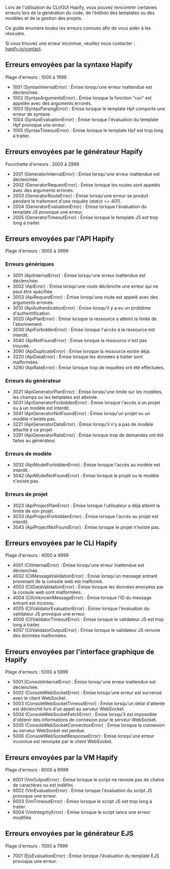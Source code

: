 Lors de l'utilisation du CLI/GUI Hapify, vous pouvez rencontrer certaines erreurs lors de la génération du code, de l'édition des templates ou des modèles et de la gestion des projets.

Ce guide énumère toutes les erreurs connues afin de vous aider à les résoudre.

Si vous trouvez une erreur inconnue, veuillez nous contacter : [hapify.io/contact](https://www.hapify.io/contact).

## Erreurs envoyées par la syntaxe Hapify

Plage d'erreurs : 1000 à 1999

- 1001 (SyntaxInternalError) : Émise lorsqu'une erreur inattendue est déclenchée.
- 1002 (SyntaxArgumentsError) : Émise lorsque la fonction "run" est appelée avec des arguments erronés.
- 1003 (SyntaxParsingError) : Émise lorsque le template Hpf comporte une erreur de syntaxe.
- 1004 (SyntaxEvaluationError) : Émise lorsque l'évaluation du template Hpf provoque une erreur.
- 1005 (SyntaxTimeoutError) : Émise lorsque le template Hpf est trop long à traiter.

## Erreurs envoyées par le générateur Hapify

Fourchette d'erreurs : 2000 à 2999

- 2001 (GeneratorInternalError) : Émise lorsqu'une erreur inattendue est déclenchée.
- 2002 (GeneratorRequestError) : Émise lorsque les routes sont appelés avec des arguments erronés.
- 2003 (GeneratorRouteError) : Émise lorsqu'une erreur se produit pendant le traitement d'une requête (statut >= 401).
- 2004 (GeneratorEvaluationError) : Émise lorsque l'évaluation du template JS provoque une erreur.
- 2005 (GeneratorTimeoutError) : Émise lorsque le template JS est trop long à traiter.

## Erreurs envoyées par l'API Hapify

Plage d'erreurs : 3000 à 3999

### Erreurs génériques

- 3001 (ApiInternalError) : Émise lorsqu'une erreur inattendue est déclenchée.
- 3002 (ApiError) : Émise lorsqu'une route déclenche une erreur qui ne peut être spécifiée.
- 3003 (ApiRequestError) : Émise lorsqu'une route est appelé avec des arguments erronés.
- 3010 (ApiAuthenticationError) : Émise lorsqu'il y a eu un problème d'authentification.
- 3020 (ApiPlanError) : Émise lorsque la ressource a atteint la limite de l'abonnement.
- 3030 (ApiForbiddenError) : Émise lorsque l'accès à la ressource est interdit.
- 3040 (ApiNotFoundError) : Émise lorsque la ressource n'est pas trouvée.
- 3090 (ApiDuplicateError) : Émise lorsque la ressource existe déjà.
- 3220 (ApiDataError) : Émise lorsque les données à traiter sont malformées.
- 3290 (ApiRateError) : Émise lorsque trop de requêtes ont été effectuées.

### Erreurs du générateur

- 3021 (ApiGeneratorPlanError) : Émise lorsqu'une limite sur les modèles, les champs ou les templates est atteinte.
- 3031 (ApiGeneratorForbiddenError) : Émise lorsque l'accès à un projet ou à un modèle est interdit.
- 3041 (ApiGeneratorNotFoundError) : Émise lorsqu'un projet ou un modèle n'existe pas.
- 3221 (ApiGeneratorDataError) : Émise lorsqu'il n'y a pas de modèle attaché à ce projet.
- 3291 (ApiGeneratorRateError) : Émise lorsque trop de demandes ont été faites au générateur.

### Erreurs de modèle

- 3032 (ApiModelForbiddenError) : Émise lorsque l'accès au modèle est interdit.
- 3042 (ApiModelNotFoundError) : Émise lorsque le projet ou le modèle n'existe pas.

### Erreurs de projet

- 3023 (ApiProjectPlanError) : Émise lorsque l'utilisateur a déjà atteint la limite de son projet.
- 3033 (ApiProjectForbiddenError) : Émise lorsque l'accès au projet est interdit.
- 3043 (ApiProjectNotFoundError) : Émise lorsque le projet n'existe pas.

## Erreurs envoyées par le CLI Hapify

Plage d'erreurs : 4000 à 4999

- 4001 (CliInternalError) : Émise lorsqu'une erreur inattendue est déclenchée.
- 4002 (CliMessageValidationError) : Émise lorsqu'un message entrant provenant de la console web est malformé.
- 4003 (CliDataValidationError) : Émise lorsque les données envoyées par la console web sont malformées.
- 4004 (CliUnknownMessageError) : Émise lorsque l'ID du message entrant est inconnu.
- 4005 (CliValidatorEvaluationError) : Émise lorsque l'évaluation du validateur JS provoque une erreur.
- 4006 (CliValidatorTimeoutError) : Émise lorsque le validateur JS est trop long à traiter.
- 4007 (CliValidatorOutputError) : Émise lorsque le validateur JS renvoie des données malformées.

## Erreurs envoyées par l'interface graphique de Hapify

Plage d'erreurs : 5000 à 5999

- 5001 (ConsoleInternalError) : Émise lorsqu'une erreur inattendue est déclenchée.
- 5002 (ConsoleWebSocketError) : Émise lorsqu'une erreur est survenue avec le client WebSocket.
- 5003 (ConsoleWebSocketTimeoutError) : Émise lorsqu'un délai d'attente est déclenché lors d'un appel au serveur WebSocket.
- 5004 (ConsoleWebSocketFetchError) : Émise lorsqu'il est impossible d'obtenir des informations de connexion pour le serveur WebSocket.
- 5005 (ConsoleWebSocketConnectionError) : Émise lorsque la connexion au serveur WebSocket est perdue.
- 5006 (ConsoleWebSocketResponseError) : Émise lorsqu'une erreur inconnue est renvoyée par le client WebSocket.

## Erreurs envoyées par la VM Hapify

Plage d'erreurs : 6000 à 6999

- 6001 (VmOutputError) : Émise lorsque le script ne renvoie pas de chaîne de caractères ou est indéfini.
- 6002 (VmEvaluationError) : Émise lorsque l'évaluation du script JS provoque une erreur.
- 6003 (VmTimeoutError) : Émise lorsque le script JS est trop long à traiter.
- 6004 (VmIntegrityError) : Émise lorsque le script lance une erreur modifiée.

## Erreurs envoyées par le générateur EJS

Plage d'erreurs : 7000 à 7999

- 7001 (EjsEvaluationError) : Émise lorsque l'évaluation du template EJS provoque une erreur.
